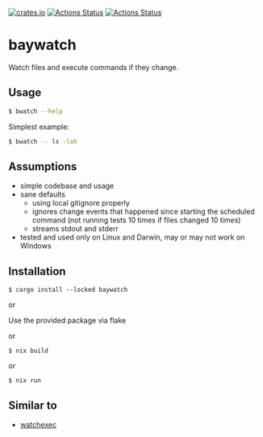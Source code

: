 [![crates.io](https://img.shields.io/crates/v/baywatch.svg)](https://crates.io/crates/baywatch)
[![Actions Status](https://github.com/konradmalik/baywatch/actions/workflows/main.yml/badge.svg)](https://github.com/konradmalik/baywatch/actions)
[![Actions Status](https://github.com/konradmalik/baywatch/actions/workflows/publish.yml/badge.svg)](https://github.com/konradmalik/baywatch/actions)

# baywatch

Watch files and execute commands if they change.

## Usage

```bash
$ bwatch --help
```

Simplest example:

```bash
$ bwatch -- ls -lah
```

## Assumptions

-   simple codebase and usage
-   sane defaults
    -   using local gitignore properly
    -   ignores change events that happened since starting the scheduled command (not running tests 10 times if files changed
        10 times)
    -   streams stdout and stderr
-   tested and used only on Linux and Darwin, may or may not work on Windows

## Installation

```
$ cargo install --locked baywatch
```

or

Use the provided package via flake

or

```
$ nix build
```

or

```
$ nix run
```

## Similar to

-   [watchexec](https://github.com/watchexec/watchexec)
